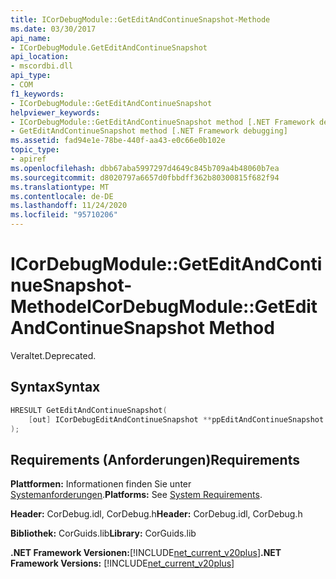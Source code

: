 ```yaml
---
title: ICorDebugModule::GetEditAndContinueSnapshot-Methode
ms.date: 03/30/2017
api_name:
- ICorDebugModule.GetEditAndContinueSnapshot
api_location:
- mscordbi.dll
api_type:
- COM
f1_keywords:
- ICorDebugModule::GetEditAndContinueSnapshot
helpviewer_keywords:
- ICorDebugModule::GetEditAndContinueSnapshot method [.NET Framework debugging]
- GetEditAndContinueSnapshot method [.NET Framework debugging]
ms.assetid: fad94e1e-78be-440f-aa43-e0c66e0b102e
topic_type:
- apiref
ms.openlocfilehash: dbb67aba5997297d4649c845b709a4b48060b7ea
ms.sourcegitcommit: d8020797a6657d0fbbdff362b80300815f682f94
ms.translationtype: MT
ms.contentlocale: de-DE
ms.lasthandoff: 11/24/2020
ms.locfileid: "95710206"
---
```

# <a name="icordebugmodulegeteditandcontinuesnapshot-method"></a><span data-ttu-id="5f83e-102">ICorDebugModule::GetEditAndContinueSnapshot-Methode</span><span class="sxs-lookup"><span data-stu-id="5f83e-102">ICorDebugModule::GetEditAndContinueSnapshot Method</span></span>

<span data-ttu-id="5f83e-103">Veraltet.</span><span class="sxs-lookup"><span data-stu-id="5f83e-103">Deprecated.</span></span>  
  
## <a name="syntax"></a><span data-ttu-id="5f83e-104">Syntax</span><span class="sxs-lookup"><span data-stu-id="5f83e-104">Syntax</span></span>  
  
```cpp  
HRESULT GetEditAndContinueSnapshot(  
    [out] ICorDebugEditAndContinueSnapshot **ppEditAndContinueSnapshot  
);  
```  
  
## <a name="requirements"></a><span data-ttu-id="5f83e-105">Requirements (Anforderungen)</span><span class="sxs-lookup"><span data-stu-id="5f83e-105">Requirements</span></span>  

 <span data-ttu-id="5f83e-106">**Plattformen:** Informationen finden Sie unter [Systemanforderungen](../../get-started/system-requirements.md).</span><span class="sxs-lookup"><span data-stu-id="5f83e-106">**Platforms:** See [System Requirements](../../get-started/system-requirements.md).</span></span>  
  
 <span data-ttu-id="5f83e-107">**Header:** CorDebug.idl, CorDebug.h</span><span class="sxs-lookup"><span data-stu-id="5f83e-107">**Header:** CorDebug.idl, CorDebug.h</span></span>  
  
 <span data-ttu-id="5f83e-108">**Bibliothek:** CorGuids.lib</span><span class="sxs-lookup"><span data-stu-id="5f83e-108">**Library:** CorGuids.lib</span></span>  
  
 <span data-ttu-id="5f83e-109">**.NET Framework Versionen:**[!INCLUDE[net_current_v20plus](../../../../includes/net-current-v20plus-md.md)]</span><span class="sxs-lookup"><span data-stu-id="5f83e-109">**.NET Framework Versions:** [!INCLUDE[net_current_v20plus](../../../../includes/net-current-v20plus-md.md)]</span></span>
